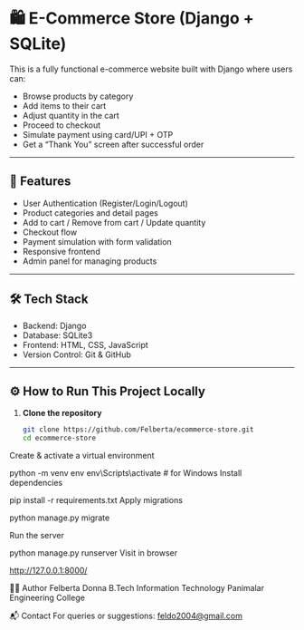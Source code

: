 # 🛍️ E-Commerce Store (Django + SQLite)

This is a fully functional e-commerce website built with Django where users can:
- Browse products by category
- Add items to their cart
- Adjust quantity in the cart
- Proceed to checkout
- Simulate payment using card/UPI + OTP
- Get a “Thank You” screen after successful order

---

## 🚀 Features

- User Authentication (Register/Login/Logout)
- Product categories and detail pages
- Add to cart / Remove from cart / Update quantity
- Checkout flow
- Payment simulation with form validation
- Responsive frontend
- Admin panel for managing products

---

## 🛠️ Tech Stack

- Backend: Django
- Database: SQLite3
- Frontend: HTML, CSS, JavaScript
- Version Control: Git & GitHub

---



## ⚙️ How to Run This Project Locally

1. **Clone the repository**
   ```bash
   git clone https://github.com/Felberta/ecommerce-store.git
   cd ecommerce-store
Create & activate a virtual environment

python -m venv env
env\Scripts\activate  # for Windows
Install dependencies

pip install -r requirements.txt
Apply migrations


python manage.py migrate

Run the server

python manage.py runserver
Visit in browser

http://127.0.0.1:8000/

🙋‍♀️ Author
Felberta Donna
B.Tech Information Technology
Panimalar Engineering College


📬 Contact
For queries or suggestions: feldo2004@gmail.com

